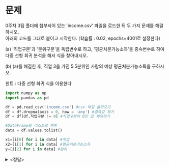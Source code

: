 # 문제

0주차 3팀 폴더에 첨부되어 있는 'income.csv' 파일을 로드한 뒤 두 가지 문제를 해결하시오.   
아래의 코드를 그대로 붙이고 시작한다. (학습률 : 0.02, epochs=4001로 설정한다)

(a) '직업구분'과 '분위구분'을 독립변수로 하고, '평균처분가능소득'을 종속변수로 하여   
다중 선형 회귀 분석을 해서 식을 찾아내시오.

(b) (a)를 해결한 후, 직업 3을 가진 5.5분위인 사람의 예상 평균처분가능소득을 구하시오. 

힌트 : 다중 선형 회귀 식을 이용한다

```python
import numpy as np
import pandas as pd

df = pd.read_csv('income.csv') #csv 파일 불러오기
df = df.dropna(axis = 0, how = 'any') #결측값 제거
df = df[df.직업구분 != 0] #직업구분이 0인 값 제외하기

#DataFrame을 리스트로 변환
data = df.values.tolist()

x1=[i[0] for i in data] #직업
x2=[i[1] for i in data] #평균처분가능소득
y=[i[2] for i in data] #분위
```

<details><summary><정답></summary>
<p>
```
  (a) a1=160.4021, a2=314.3713, b=737.1577   
  (b) 2947만 원

  [해설 링크](https://colab.research.google.com/drive/1mSTvwIFjqVf1ZZkKzhWEqfK1HCvsWG7G?usp=sharing)

```

</p>
